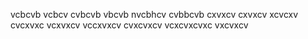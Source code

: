 
vcbcvb
vcbcv
cvbcvb
vbcvb
 nvcbhcv
cvbbcvb
cxvxcv
cxvxcv
xcvcxv
cvcxvxc
vcxvxcv
vccxvxcv
cvxcvxcv
vcxcvxcvxc
vxcvxcv
